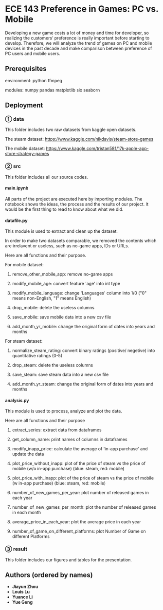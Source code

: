 # ECE 143     Preference in Games: PC vs. Mobile

Developing a new game costs a lot of money and time for developer, so realizing the customers’ preference is really important before starting to develop. Therefore, we will analyze the trend of games on PC and mobile devices in the past decade and make comparison between preference of PC users and mobile users.

## Prerequisites

environment: 
python
ffmpeg

modules:
numpy
pandas
matplotlib
six
seaborn


## Deployment

### ① data

This folder includes two raw datasets from kaggle open datasets.

The steam dataset: https://www.kaggle.com/nikdavis/steam-store-games

The mobile dataset: https://www.kaggle.com/tristan581/17k-apple-app-store-strategy-games

### ② src

This folder includes all our source codes.

#### main.ipynb

All parts of the project are executed here by importing modules.
The notebook shows the ideas, the process and the results of our project.
It would be the first thing to read to know about what we did.

#### datafile.py

This module is used to extract and clean up the dataset.

In order to make two datasets comparable, we removed the contents which are irrelavent or useless, such as no-game apps, IDs or URLs.

Here are all functions and their purpose.

For mobile dataset:

1. remove_other_mobile_app: remove no-game apps

2. modify_mobile_age: convert feature 'age' into int type

3. modify_mobile_language: change 'Languages' column into 1/0 ("0" means non-English, "1" means English)

4. drop_mobile: delete the useless columns

5. save_mobile: save mobile data into a new csv file

6. add_month_yr_mobile: change the original form of dates into years and months

For steam dataset:

1. normalize_steam_rating: convert binary ratings (positive/ negetive) into quantitative ratings (0-5)

2. drop_steam: delete the useless columns

3. save_steam: save steam data into a new csv file

4. add_month_yr_steam: change the original form of dates into years and months

#### analysis.py

This module is used to process, analyze and plot the data.

Here are all functions and their purpose

1. extract_series: extract data from dataframes

2. get_column_name: print names of columns in dataframes

3. modify_inapp_price: calculate the average of 'in-app purchase' and update the data

4. plot_price_without_inapp: plot of the price of steam vs the price of mobile (w/o in-app purchase) (blue: steam, red: mobile)

5. plot_price_with_inapp: plot of the price of steam vs the price of mobile (w in-app purchase) (blue: steam, red: mobile)

6. number_of_new_games_per_year: plot number of released games in each year

7. number_of_new_games_per_month: plot the number of released games in each month

8. average_price_in_each_year: plot the average price in each year

9. number_of_game_on_different_platforms: plot Number of Game on different Platforms

### ③ result

This folder includes our figures and tables for the presentation.

## Authors (ordered by names)

* **Jiayun Zhou** 
* **Louis Lu** 
* **Yuance Li** 
* **Yue Geng** 
